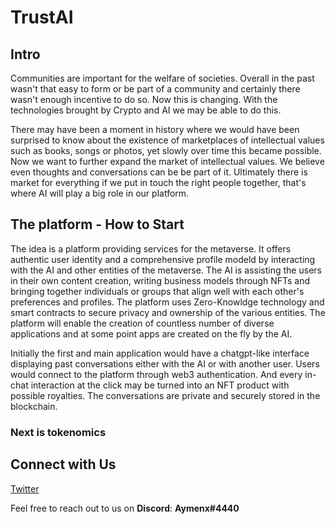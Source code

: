 # TrustAI

## Intro


Communities are important for the welfare of societies. Overall in the past wasn't that easy to form or be part of a community and certainly there wasn't enough incentive to do so. Now this is changing. With the technologies brought by Crypto and AI we may be able to do this. 


There may have been a moment in history where we would have been surprised to know about the existence of marketplaces of intellectual values such as books, songs or photos, yet slowly over time this became possible. Now we want to further expand the market of intellectual values. We believe even thoughts and conversations can be be part of it. Ultimately there is market for everything if we put in touch the right people together, that's where AI will play a big role in our platform.    


## The platform - How to Start


The idea is a platform providing services for the metaverse. It offers authentic user identity and a comprehensive profile modeld by interacting with the AI and other entities of the metaverse. The AI is assisting the users in their own content creation, writing business models through NFTs and bringing together individuals or groups that align well with each other's preferences and profiles. The platform uses Zero-Knowldge technology and smart contracts to secure privacy and ownership of the various entities. The platform will enable the creation of countless number of diverse applications and at some point apps are created on the fly by the AI.    

Initially the first and main application would have a chatgpt-like interface displaying past conversations either with the AI or with another user. Users would connect to the platform through web3 authentication. And every in-chat interaction at the click may be turned into an NFT product with possible royalties. The conversations are private and securely stored in the blockchain.


### Next is tokenomics



## Connect with Us

[Twitter](https://twitter.com/aymenx_ai)

Feel free to reach out to us on **Discord**: **Aymenx#4440**
